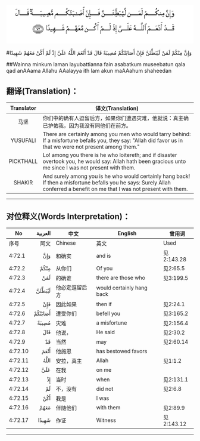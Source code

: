 ![004:072](images/004_072.gif)

#وَإِنَّ مِنْكُمْ لَمَنْ لَيُبَطِّئَنَّ فَإِنْ أَصَابَتْكُمْ مُصِيبَةٌ قَالَ قَدْ أَنْعَمَ اللَّهُ عَلَيَّ إِذْ لَمْ أَكُنْ مَعَهُمْ شَهِيدًا 

##Wainna minkum laman layubattianna fain asabatkum museebatun qala qad anAAama Allahu AAalayya ith lam akun maAAahum shaheedan 

## 翻译(Translation)：

| Translator | 译文(Translation)                                            |
| :--------: | ------------------------------------------------------------ |
|    马坚    | 你们中的确有人逗留后方，如果你们遭遇灾难，他就说：真主确已护佑我，因为我没有同他们在前方。 |
|  YUSUFALI  | There are certainly among you men who would tarry behind: If a misfortune befalls you, they say: "Allah did favor us in that we were not present among them." |
| PICKTHALL  | Lo! among you there is he who loitereth; and if disaster overtook you, he would say: Allah hath been gracious unto me since I was not present with them. |
|   SHAKIR   | And surely among you is he who would certainly hang back! If then a misfortune befalls you he says: Surely Allah conferred a benefit on me that I was not present with them. |

---

## 对位释义(Words Interpretation)：

| No   | العربية | 中文    | English | 曾用词 |
| ---- | ------: | ------- | ------- | ------ |
| 序号 |    阿文 | Chinese | 英文    | Used   |
| 4:72.1  | وَإِنَّ     | 和确实         | and is                    | 见2:143.28 |
| 4:72.2  | مِنْكُمْ    | 从你们         | Of you                    | 见2:65.5   |
| 4:72.3  | لَمَنْ     | 的确谁         | there are those who       | 见3:199.5  |
| 4:72.4  | لَيُبَطِّئَنَّ  | 他必定逗留后方 | would certainly hang back |            |
| 4:72.5  | فَإِنْ     | 因此如果       | then if                   | 见2:24.1   |
| 4:72.6  | أَصَابَتْكُمْ | 遭受你们       | befell you                | 见3:165.2  |
| 4:72.7  | مُصِيبَةٌ   | 灾难           | a misfortune              | 见2:156.4  |
| 4:72.8  | قَالَ     | 他说，         | He said                   | 见2:30.2   |
| 4:72.9  | قَدْ      | 当然           | may                       | 见2:60.14  |
| 4:72.10 | أَنْعَمَ    | 他施恩         | has bestowed favors       |            |
| 4:72.11 | اللَّهُ    | 安拉，真主     | Allah                     | 见1:1.2    |
| 4:72.12 | عَلَيَّ     | 在我           | on me                     |            |
| 4:72.13 | إِذْ      | 当时           | when                      | 见2:131.1  |
| 4:72.14 | لَمْ      | 不，没有       | did not                   | 见2:6.8    |
| 4:72.15 | أَكُنْ     | 我是           | I was                     |            |
| 4:72.16 | مَعَهُمْ    | 伴随他们       | with them                 | 见2:89.9   |
| 4:72.17 | شَهِيدًا   | 作证           | Witness                   | 见2:143.12 |

---
